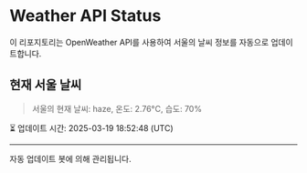 
# Weather API Status

이 리포지토리는 OpenWeather API를 사용하여 서울의 날씨 정보를 자동으로 업데이트합니다.

## 현재 서울 날씨
> 서울의 현재 날씨: haze, 온도: 2.76°C, 습도: 70%

⏳ 업데이트 시간: 2025-03-19 18:52:48 (UTC)

---
자동 업데이트 봇에 의해 관리됩니다.
